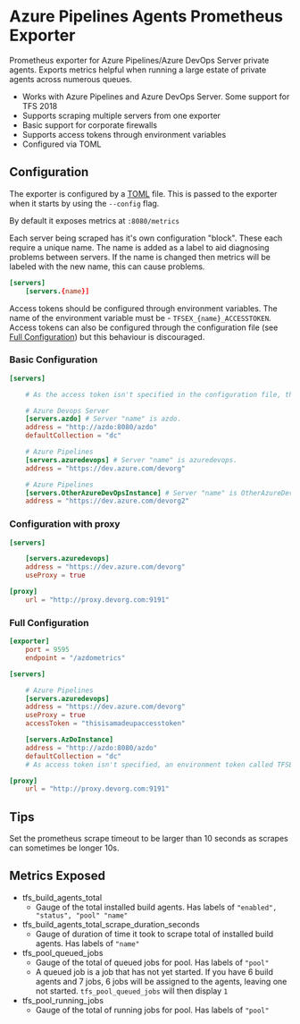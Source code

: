 # Azure Pipelines Agents Prometheus Exporter

Prometheus exporter for Azure Pipelines/Azure DevOps Server private agents. Exports metrics helpful when running a large estate of private agents across numerous queues.

- Works with Azure Pipelines and Azure DevOps Server. Some support for TFS 2018
- Supports scraping multiple servers from one exporter
- Basic support for corporate firewalls
- Supports access tokens through environment variables
- Configured via TOML

## Configuration

The exporter is configured by a [TOML](https://github.com/toml-lang/toml) file. This is passed to the exporter when it starts by using the `--config` flag.

By default it exposes metrics at `:8080/metrics`

Each server being scraped has it's own configuration "block". These each require a unique name. The name is added as a label to aid diagnosing problems between servers. If the name is changed then metrics will be labeled with the new name, this can cause problems.

```toml
[servers]
    [servers.{name}]
```

Access tokens should be configured through environment variables. The name of the environment variable must be - ``TFSEX_{name}_ACCESSTOKEN``. Access tokens can also be configured through the configuration file (see [Full Configuration](#Full-Configuration)) but this behaviour is discouraged.

### Basic Configuration

```toml
[servers]

    # As the access token isn't specified in the configuration file, the exporter expects the access token to be in an environment variable.

    # Azure Devops Server
    [servers.azdo] # Server "name" is azdo.
    address = "http://azdo:8080/azdo"
    defaultCollection = "dc"

    # Azure Pipelines
    [servers.azuredevops] # Server "name" is azuredevops.
    address = "https://dev.azure.com/devorg"

    # Azure Pipelines
    [servers.OtherAzureDevOpsInstance] # Server "name" is OtherAzureDevOpsInstance
    address = "https://dev.azure.com/devorg2"
```

### Configuration with proxy

```toml
[servers]

    [servers.azuredevops]
    address = "https://dev.azure.com/devorg"
    useProxy = true

[proxy]
    url = "http://proxy.devorg.com:9191"
```

### Full Configuration

```toml
[exporter]
    port = 9595
    endpoint = "/azdometrics"

[servers]

    # Azure Pipelines
    [servers.azuredevops]
    address = "https://dev.azure.com/devorg"
    useProxy = true
    accessToken = "thisisamadeupaccesstoken"

    [servers.AzDoInstance]
    address = "http://azdo:8080/azdo"
    defaultCollection = "dc"
    # As access token isn't specified, an environment token called TFSEX_TFSInstance_ACCESSTOKEN needs to have been created and populated

[proxy]
    url = "http://proxy.devorg.com:9191"
```

## Tips

Set the prometheus scrape timeout to be larger than 10 seconds as scrapes can sometimes be longer 10s.

## Metrics Exposed

- tfs_build_agents_total
  - Gauge of the total installed build agents. Has labels of `"enabled", "status", "pool" "name"`
- tfs_build_agents_total_scrape_duration_seconds
  - Gauge of duration of time it took to scrape total of installed build agents. Has labels of `"name"`
- tfs_pool_queued_jobs
  - Gauge of the total of queued jobs for pool. Has labels of `"pool"`
  - A queued job is a job that has not yet started. If you have 6 build agents and 7 jobs, 6 jobs will be assigned to the agents, leaving one not started. `tfs_pool_queued_jobs` will then display `1`
- tfs_pool_running_jobs
  - Gauge of the total of running jobs for pool. Has labels of `"pool"`
